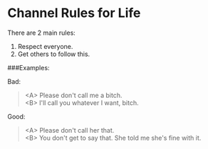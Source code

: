 Channel Rules for Life
======================

There are 2 main rules:

1. Respect everyone.
2. Get others to follow this.

###Examples:

Bad:

> \<A\> Please don't call me a bitch.  
> \<B\> I'll call you whatever I want, bitch.

Good:

> \<A\> Please don't call her that.  
> \<B\> You don't get to say that. She told me she's fine with it.

<!-- todo terms of use -->
